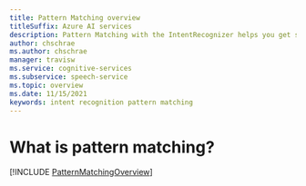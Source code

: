 ```yaml
---
title: Pattern Matching overview
titleSuffix: Azure AI services
description: Pattern Matching with the IntentRecognizer helps you get started quickly with offline intent matching.
author: chschrae
ms.author: chschrae
manager: travisw
ms.service: cognitive-services
ms.subservice: speech-service
ms.topic: overview
ms.date: 11/15/2021
keywords: intent recognition pattern matching
---
```


# What is pattern matching?

[!INCLUDE [PatternMatchingOverview](includes/pattern-matching-overview.md)]

